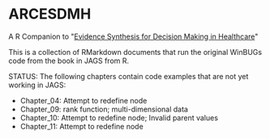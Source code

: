 # ARCESDMH
A R Companion to "[Evidence Synthesis for Decision Making in Healthcare](https://onlinelibrary.wiley.com/doi/book/10.1002/9781119942986)"

This is a collection of RMarkdown documents that run the original WinBUGs code from the book in JAGS from R.

STATUS: The following chapters contain code examples that are not yet working in JAGS:

* Chapter_04: Attempt to redefine node
* Chapter_09: rank function; multi-dimensional data
* Chapter_10: Attempt to redefine node; Invalid parent values
* Chapter_11: Attempt to redefine node
